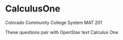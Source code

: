 # CalculusOne
 

Colorado Community College System MAT 201


These questions pair with OpenStax text Calculus One